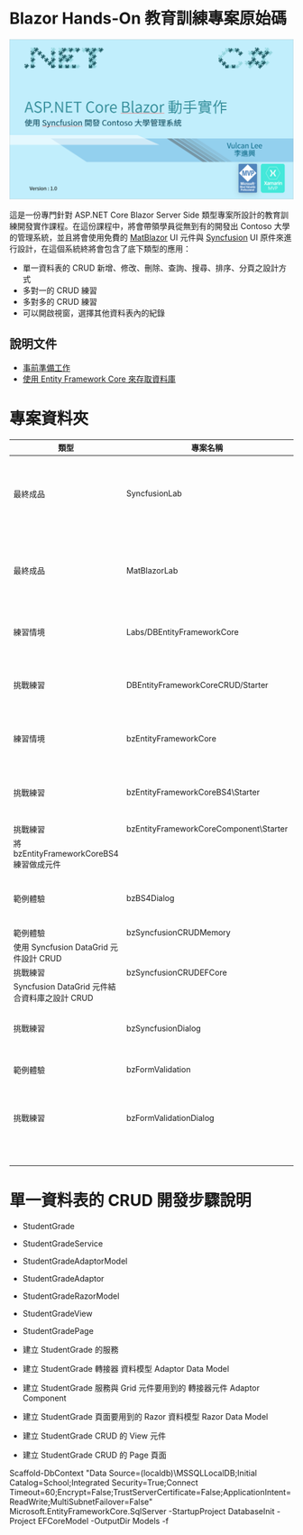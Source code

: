 # Blazor Hands-On 教育訓練專案原始碼

![Contoso University for Blazor](Docs/Images/BHOL990.png)

這是一份專門針對 ASP.NET Core Blazor Server Side 類型專案所設計的教育訓練開發實作課程。在這份課程中，將會帶領學員從無到有的開發出 Contoso 大學的管理系統，並且將會使用免費的 [MatBlazor](https://www.matblazor.com/) UI 元件與 [Syncfusion](https://www.syncfusion.com/blazor-components) UI 原件來進行設計，在這個系統終將會包含了底下類型的應用：

* 單一資料表的 CRUD 新增、修改、刪除、查詢、搜尋、排序、分頁之設計方式
* 多對一的 CRUD 練習
* 多對多的 CRUD 練習
* 可以開啟視窗，選擇其他資料表內的紀錄

## 說明文件

* [事前準備工作](Docs/chapter01.md)
* [使用 Entity Framework Core 來存取資料庫](Docs/chapter02.md)

# 專案資料夾

|類型|專案名稱|專案說明|
|-|-|-|
|最終成品|SyncfusionLab|使用 Syncfusion 元件來完成 Contoso University 的資料庫存取應用|
|最終成品|MatBlazorLab|使用 MatBlazor 元件來完成 Contoso University 的資料庫存取應用|
|練習情境|Labs/DBEntityFrameworkCore|使用 Entity Framework Core 來存取資料庫|
|挑戰練習|DBEntityFrameworkCoreCRUD/Starter|用 Console 專案對 person 資料表做 CRUD 存取|
|練習情境|bzEntityFrameworkCore|使用 Blaozr 專案來顯示出 person 所有紀錄|
|挑戰練習|bzEntityFrameworkCoreBS4\Starter|使用 table 標籤與 BS4 來格式化 person 所有紀錄|
|挑戰練習|bzEntityFrameworkCoreComponent\Starter
|將 bzEntityFrameworkCoreBS4 練習做成元件|
|範例體驗|bzBS4Dialog|使用 Syncfusion DataGrid 元件設計 CRUD|
|範例體驗|bzSyncfusionCRUDMemory
|使用 Syncfusion DataGrid 元件設計 CRUD|
|挑戰練習|bzSyncfusionCRUDEFCore
|Syncfusion DataGrid 元件結合資料庫之設計 CRUD|
|挑戰練習|bzSyncfusionDialog|使用 Syncfusion Dialog 對話窗功能|
|範例體驗|bzFormValidation|Blazor 的表單驗證設計練習|
|挑戰練習|bzFormValidationDialog|使用對話窗來進行表單驗證設計練習(動態顯示與隱藏)|
||||
||||
||||
||||
||||
||||

# 單一資料表的 CRUD 開發步驟說明

* StudentGrade
* StudentGradeService
* StudentGradeAdaptorModel
* StudentGradeAdaptor
* StudentGradeRazorModel
* StudentGradeView
* StudentGradePage

* 建立 StudentGrade 的服務
* 建立 StudentGrade 轉接器 資料模型 Adaptor Data Model
* 建立 StudentGrade 服務與 Grid 元件要用到的 轉接器元件 Adaptor Component
* 建立 StudentGrade 頁面要用到的 Razor 資料模型 Razor Data Model
* 建立 StudentGrade CRUD 的 View 元件
* 建立 StudentGrade CRUD 的 Page 頁面

Scaffold-DbContext "Data Source=(localdb)\MSSQLLocalDB;Initial Catalog=School;Integrated Security=True;Connect Timeout=60;Encrypt=False;TrustServerCertificate=False;ApplicationIntent=ReadWrite;MultiSubnetFailover=False" Microsoft.EntityFrameworkCore.SqlServer -StartupProject DatabaseInit -Project EFCoreModel -OutputDir Models -f
```

